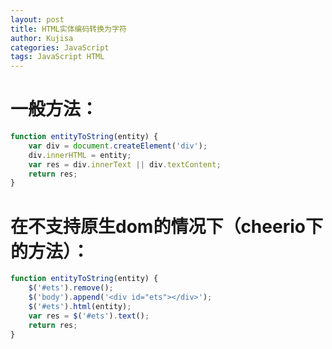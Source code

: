 ```yaml
---
layout: post
title: HTML实体编码转换为字符
author: Kujisa
categories: JavaScript
tags: JavaScript HTML
---
```


# 一般方法：
```JavaScript
function entityToString(entity) {
    var div = document.createElement('div');
    div.innerHTML = entity;
    var res = div.innerText || div.textContent;
    return res;
}
```

# 在不支持原生dom的情况下（cheerio下的方法）：
```JavaScript
function entityToString(entity) {
    $('#ets').remove();
    $('body').append('<div id="ets"></div>');
    $('#ets').html(entity);
    var res = $('#ets').text();
    return res;
}
```